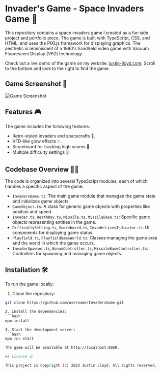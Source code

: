# Invader's Game - Space Invaders Game 🚀

This repository contains a space invaders game I created as a fun side project and portfolio piece. The game is built with TypeScript, CSS, and HTML, and uses the PIXI.js framework for displaying graphics. The aesthetic is reminiscent of a 1980's handheld video game with Vacuum Fluorescent Display (VFD) technology.

Check out a live demo of the game on my website: [justin-lloyd.com](https://www.justin-lloyd.com). Scroll to the bottom and look to the right to find the game.

## Game Screenshot 📸

![Game Screenshot](image_link_here)

## Features 🎮

The game includes the following features:

* Retro-styled invaders and spacecrafts 🚀.
* VFD-like glow effects ✨.
* Scoreboard for tracking high scores 📝.
* Multiple difficulty settings 🎚️.

## Codebase Overview 👨‍💻

The code is organized into several TypeScript modules, each of which handles a specific aspect of the game:

* `InvadersGame.ts`: The main game module that manages the game state and initializes game objects.
* `GameObject.ts`: A class for generic game objects with properties like position and speed.
* `Invader.ts`, `DeathRay.ts`, `Missile.ts`, `MissileBase.ts`: Specific game objects representing entities in the game.
* `DifficultySetting.ts`, `Scoreboard.ts`, `InvaderLivesIndicator.ts`: UI components for displaying game status.
* `Playfield.ts`, `PlayfieldGameWorld.ts`: Classes managing the game area and the world in which the game occurs.
* `InvaderSpawner.ts`, `BonusController.ts`, `MissileBaseController.ts`: Controllers for spawning and managing game objects.

## Installation 🛠️

To run the game locally:

1. Clone the repository:

```bash
git clone https://github.com/username/InvadersGame.git

2. Install the dependencies:
```bash
npm install

3. Start the development server:
```bash
npm run start

The game will be available at http://localhost:8080.

## License ⚖️

This project is Copyright (c) 2023 Justin Lloyd. All rights reserved.
